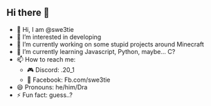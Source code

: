 ## Hi there 👋

- 👋 Hi, I am @swe3tie
- 👀 I’m interested in developing
- 🔭 I’m currently working on some stupid projects around Minecraft
- 🌱 I’m currently learning Javascript, Python, maybe... C?
- 📫 How to reach me:
  + 🎮 Discord: .20_1
  + 📸 Facebook: Fb.com/swe3tie
- 😄 Pronouns: he/him/Dra
- ⚡ Fun fact: guess..?

<!--
**swe3tie/swe3tie** is a ✨ _special_ ✨ repository because its `README.md` (this file) appears on your GitHub profile.
-->
